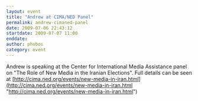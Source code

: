 ```yaml
---
layout: event
title: "Andrew at CIMA/NED Panel"
permalink: andrew-cimaned-panel
date: 2009-07-06 22:43:12
startdate: 2009-07-07 11:00
enddate: 
author: phobos
category: event
---
```


Andrew is speaking at the Center for International Media Assistance panel on "The Role of New Media in the Iranian Elections". Full details can be seen at [http://cima.ned.org/events/new-media-in-iran.html](http://cima.ned.org/events/new-media-in-iran.html "http://cima.ned.org/events/new-media-in-iran.html")
